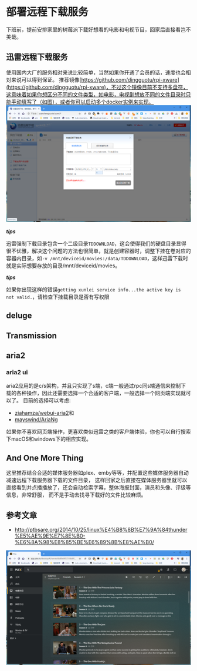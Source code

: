 # 部署远程下载服务
下班前，提前安排家里的树莓派下载好想看的电影和电视节目，回家后直接看岂不美哉。

## 迅雷远程下载服务
使用国内大厂的服务相对来说比较简单，当然如果你开通了会员的话，速度也会相对来说可以得到保证。
推荐镜像[https://github.com/dingguotu/rpi-xware](https://github.com/dingguotu/rpi-xware)，不过这个镜像目前不支持多盘符，这意味着如果你想区分不同的文件类型，如电影，电视剧想放不同的文件目录时只能手动填写了（如图），或者你可以启动多个docker实例来实现。
![xunlei remote download](https://raw.githubusercontent.com/latel/raspberrypi-log/master/xunlei-remote.png)

***tips***

迅雷强制下载目录包含一个二级目录`TDDOWNLOAD`，这会使得我们的硬盘目录显得很不优雅，解决这个问题的方法也很简单，就是创建容器时，调整下挂在卷对应的容器内目录，如`-v /mnt/deviceid/movies:/data/TDDOWNLOAD`，这样迅雷下载时就是实际想要存放的目录/mnt/deviceid/movies。

***tips***

如果你出现这样的错误`getting xunlei service info...the active key is not valid.`，请检查下挂载目录是否有写权限

## deluge

## Transmission

## aria2

### aria2 ui
aria2应用的是c/s架构，并且只实现了s端，c端一般通过rpc同s端通信来控制下载的各种操作，因此还需要选择一个合适的客户端，一般选择一个网页端实现就可以了。
目前的选择可以考虑:

+ [ziahamza/webui-aria2](https://github.com/ziahamza/webui-aria2)和
+ [mayswind/AriaNg](https://github.com/mayswind/AriaNg)

如果你不喜欢网页端操作，更喜欢类似迅雷之类的客户端体验，你也可以自行搜索下macOS和windows下的相应实现。

## And One More Thing
这里推荐结合合适的媒体服务器如plex、emby等等，并配置这些媒体服务器自动减速远程下载服务器下载的文件目录，
这样回家之后直接在媒体服务器里就可以直接看到并点播播放了，还会自动检索字幕，整体海报封面，演员和头像、评级等信息，非常舒服，
而不是手动去找寻下载好的文件比较麻烦。

## 参考文章

* http://ptbsare.org/2014/10/25/linux%E4%B8%8B%E7%9A%84thunder%E5%AE%9E%E7%8E%B0-%E6%8A%98%E8%85%BE%E6%89%8B%E8%AE%B0/



![plex](https://raw.githubusercontent.com/latel/raspberrypi-log/master/plex.png)
